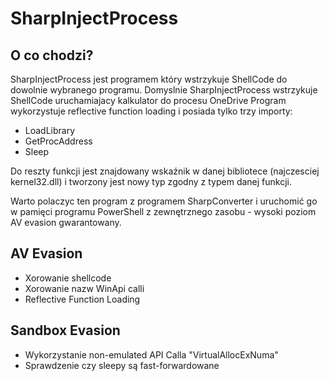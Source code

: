 ﻿# SharpInjectProcess

## O co chodzi? 
SharpInjectProcess jest programem który wstrzykuje ShellCode do dowolnie wybranego programu. 
Domyslnie SharpInjectProcess wstrzykuje ShellCode uruchamiajacy kalkulator do procesu OneDrive
Program wykorzystuje reflective function loading i posiada tylko trzy importy:
- LoadLibrary
- GetProcAddress
- Sleep

Do reszty funkcji jest znajdowany wskaźnik w danej bibliotece (najczesciej kernel32.dll) i tworzony jest nowy typ zgodny z typem danej funkcji. 

Warto polaczyc ten program z programem SharpConverter i uruchomić go w pamięci programu PowerShell z zewnętrznego zasobu - wysoki poziom AV evasion gwarantowany. 

## AV Evasion
- Xorowanie shellcode
- Xorowanie nazw WinApi calli
- Reflective Function Loading

## Sandbox Evasion
- Wykorzystanie non-emulated API Calla "VirtualAllocExNuma"
- Sprawdzenie czy sleepy są fast-forwardowane
